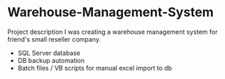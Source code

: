 # Warehouse-Management-System
 Project description I was creating a warehouse management system for friend's small reseller company.

* SQL Server database
* DB backup automation
* Batch files / VB scripts for manual excel import to db
